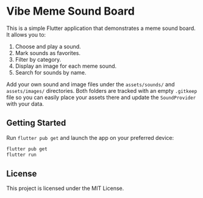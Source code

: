 # Vibe Meme Sound Board

This is a simple Flutter application that demonstrates a meme sound board. It allows you to:

1. Choose and play a sound.
2. Mark sounds as favorites.
3. Filter by category.
4. Display an image for each meme sound.
5. Search for sounds by name.

Add your own sound and image files under the `assets/sounds/` and `assets/images/` directories. Both folders are tracked with an empty `.gitkeep` file so you can easily place your assets there and update the `SoundProvider` with your data.

## Getting Started

Run `flutter pub get` and launch the app on your preferred device:

```bash
flutter pub get
flutter run
```

## License

This project is licensed under the MIT License.

